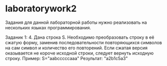 # laboratorywork2
Задания для данной лабораторной работы нужно реализовать на нескольких языках программирования.

Заданик 1: 
4.              Дана строка S. Необходимо преобразовать строку в её сжатую
            форму, заменив последовательности повторяющихся символов на сам символ
            и количество его повторений. Если сжатая версия оказывается не короче
                   исходной строки, следует вернуть исходную строку.
                              Пример: S="aabcccccaaa"
                              Результат: "a2b1c5a3"